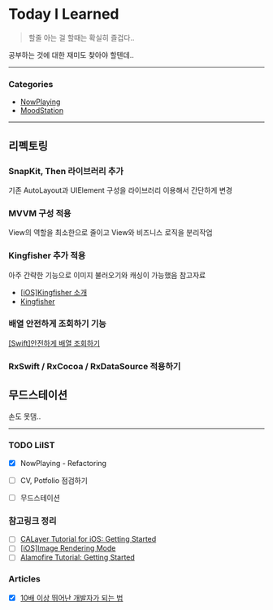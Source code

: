 # Today I Learned
> 할줄 아는 걸 할때는 확실히 즐겁다..

공부하는 것에 대한 재미도 찾아야 할텐데..

---

### Categories
- [NowPlaying](#리펙토링)
- [MoodStation](#무드스테이션)

---

## 리펙토링
### SnapKit, Then 라이브러리 추가
기존 AutoLayout과 UIElement 구성을 라이브러리 이용해서 간단하게 변경

### MVVM 구성 적용
View의 역할을 최소한으로 줄이고 View와 비즈니스 로직을 분리작업

### Kingfisher 추가 적용
아주 간략한 기능으로 이미지 불러오기와 캐싱이 가능했음
참고자료
* [[iOS]Kingfisher 소개](https://duwjdtn11.tistory.com/594)
* [Kingfisher](https://github.com/onevcat/Kingfisher)

### 배열 안전하게 조회하기 기능 
[[Swift]안전하게 배열 조회하기](http://minsone.github.io/programming/check-index-of-array-in-swift)

### RxSwift / RxCocoa / RxDataSource 적용하기

## 무드스테이션
손도 못댐..

---

### TODO LiIST
- [x] NowPlaying - Refactoring
- [ ] CV, Potfolio 점검하기
- [ ] 무드스테이션


### 참고링크 정리
- [ ] [CALayer Tutorial for iOS: Getting Started](https://www.raywenderlich.com/10317653-calayer-tutorial-for-ios-getting-started)
- [ ] [[iOS]Image Rendering Mode](https://jinnify.tistory.com/60)
- [ ] [Alamofire Tutorial: Getting Started](https://www.raywenderlich.com/35-alamofire-tutorial-getting-started) 

### Articles
- [x] [10배 이상 뛰어난 개발자가 되는 법](https://yozm.wishket.com/magazine/detail/1373/?utm_source=stibee&utm_medium=email&utm_campaign=newsletter_yozm&utm_content=contents)